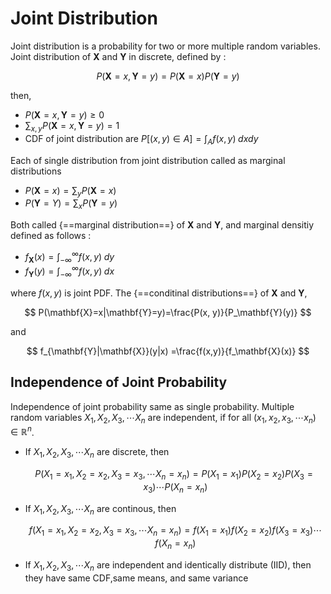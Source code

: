# **Joint Distribution**

Joint distribution is a probability for two or more multiple random variables. Joint distribution of $\mathbf{X}$ and $\mathbf{Y}$ in discrete, defined by :

$$
P(\mathbf{X}=x, \mathbf{Y}=y) = P(\mathbf{X}=x)P(\mathbf{Y}=y)
$$

then, 

- $P(\mathbf{X}=x, \mathbf{Y}=y) \ge 0$
- $\sum_{x,y} P(\mathbf{X}=x, \mathbf{Y}=y)=1$
- CDF of joint distribution are $P[(x,y)\in A] = \int_A f(x, y) \; dxdy$

Each of single distribution from joint distribution called as marginal distributions

- $P(\mathbf{X}=x) =\sum_y P(\mathbf{X}=x)$
- $P(\mathbf{Y}=Y) =\sum_x P(\mathbf{Y}=y)$

Both called {==marginal distribution==} of $\mathbf{X}$ and $\mathbf{Y}$, and marginal densitiy defined as follows :

 - $f_\mathbf{X}(x) = \int_{-\infty}^{\infty} f(x,y) \; dy$
 - $f_\mathbf{Y}(y) = \int_{-\infty}^{\infty} f(x,y) \; dx$

where $f(x,y)$ is joint PDF.
The {==conditinal distributions==} of $\mathbf{X}$ and $\mathbf{Y}$, 

$$
P(\mathbf{X}=x|\mathbf{Y}=y)=\frac{P(x, y)}{P_\mathbf{Y}(y)}
$$

and

$$
f_{\mathbf{Y}|\mathbf{X}}(y|x) =\frac{f(x,y)}{f_\mathbf{X}(x)}
$$

## **Independence of Joint Probability**

Independence of joint probability same as single probability. Multiple random variables $X_1, X_2, X_3, \cdots X_n$ are independent, if for all $(x_1, x_2, x_3, \cdots x_n)\in \mathbb{R}^n$.

- If $X_1, X_2, X_3, \cdots X_n$ are discrete, then 
    
    $$
    P(X_1=x_1, X_2=x_2, X_3=x_3, \cdots X_n=x_n) = P(X_1=x_1)P(X_2=x_2)P(X_3=x_3)\cdots P(X_n=x_n)
    $$

- If $X_1, X_2, X_3, \cdots X_n$ are continous, then

    $$
    f(X_1=x_1, X_2=x_2, X_3=x_3, \cdots X_n=x_n) = f(X_1=x_1)f(X_2=x_2)f(X_3=x_3)\cdots f(X_n=x_n)
    $$

- If $X_1, X_2, X_3, \cdots X_n$ are independent and identically distribute (IID), then they have same CDF,same means, and same variance

